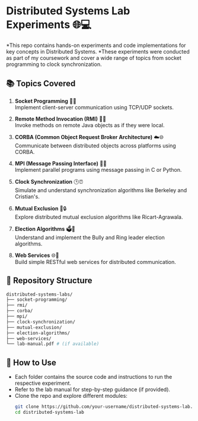 # Distributed Systems Lab Experiments 🌐💻

*This repo contains hands-on experiments and code implementations for key concepts in Distributed Systems. 
*These experiments were conducted as part of my coursework and cover a wide range of topics from socket programming to clock synchronization.

## 📚 Topics Covered

1. **Socket Programming** 👥📡  
   Implement client-server communication using TCP/UDP sockets.

2. **Remote Method Invocation (RMI)** 📲🤖  
   Invoke methods on remote Java objects as if they were local.

3. **CORBA (Common Object Request Broker Architecture)** ☁️🌐  
   Communicate between distributed objects across platforms using CORBA.

4. **MPI (Message Passing Interface)** 💌🚀  
   Implement parallel programs using message passing in C or Python.

5. **Clock Synchronization** 🕒⏰  
   Simulate and understand synchronization algorithms like Berkeley and Cristian's.

6. **Mutual Exclusion** 🤝🔒  
   Explore distributed mutual exclusion algorithms like Ricart-Agrawala.

7. **Election Algorithms** 🗳️🔌  
   Understand and implement the Bully and Ring leader election algorithms.

8. **Web Services** 🌐🔗  
   Build simple RESTful web services for distributed communication.

## 📂 Repository Structure

```bash
distributed-systems-labs/
├── socket-programming/
├── rmi/
├── corba/
├── mpi/
├── clock-synchronization/
├── mutual-exclusion/
├── election-algorithms/
├── web-services/
└── lab-manual.pdf # (if available)
```


## 🚀 How to Use

- Each folder contains the source code and instructions to run the respective experiment.
- Refer to the lab manual for step-by-step guidance (if provided).
- Clone the repo and explore different modules:
  ```bash
  git clone https://github.com/your-username/distributed-systems-lab.git
  cd distributed-systems-lab
  ```

